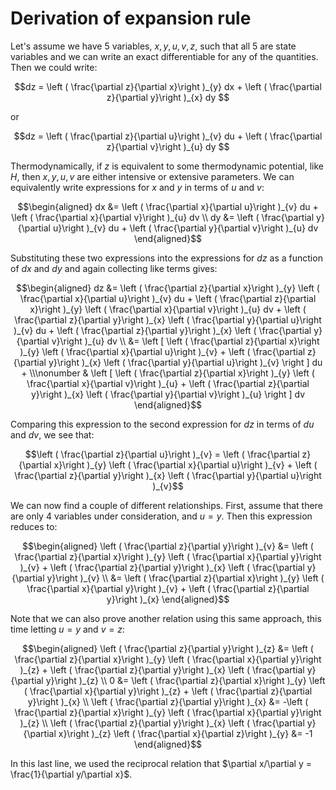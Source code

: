 # Derivation of expansion rule

Let's assume we have 5 variables, $x,y,u,v,z$, such that all 5 are state
variables and we can write an exact differentiable for any of the
quantities. Then we could write:

$$dz = \left ( \frac{\partial z}{\partial x}\right )_{y} dx +  \left ( \frac{\partial z}{\partial y}\right )_{x} dy $$

or

$$dz = \left ( \frac{\partial z}{\partial u}\right )_{v} du +  \left ( \frac{\partial z}{\partial v}\right )_{u} dy $$

Thermodynamically, if $z$ is equivalent to some thermodynamic potential,
like $H$, then $x,y,u,v$ are either intensive or extensive parameters.
We can equivalently write expressions for $x$ and $y$ in terms of $u$
and $v$:

$$\begin{aligned}
dx &= \left ( \frac{\partial x}{\partial u}\right )_{v} du +  \left ( \frac{\partial x}{\partial v}\right )_{u} dv \\
dy &= \left ( \frac{\partial y}{\partial u}\right )_{v} du +  \left ( \frac{\partial y}{\partial v}\right )_{u} dv 
\end{aligned}$$

Substituting these two expressions into the expressions for $dz$ as a
function of $dx$ and $dy$ and again collecting like terms gives:

$$\begin{aligned}
dz &= \left ( \frac{\partial z}{\partial x}\right )_{y}  \left ( \frac{\partial x}{\partial u}\right )_{v} du + \left ( \frac{\partial z}{\partial x}\right )_{y} \left ( \frac{\partial x}{\partial v}\right )_{u} dv +  \left ( \frac{\partial z}{\partial y}\right )_{x} \left ( \frac{\partial y}{\partial u}\right )_{v} du  +  \left ( \frac{\partial z}{\partial y}\right )_{x}  \left ( \frac{\partial y}{\partial v}\right )_{u} dv \\
&= \left [  \left ( \frac{\partial z}{\partial x}\right )_{y}  \left ( \frac{\partial x}{\partial u}\right )_{v} + \left ( \frac{\partial z}{\partial y}\right )_{x} \left ( \frac{\partial y}{\partial u}\right )_{v} \right ] du + \\\nonumber 
& \left [ \left ( \frac{\partial z}{\partial x}\right )_{y} \left ( \frac{\partial x}{\partial v}\right )_{u} +  \left ( \frac{\partial z}{\partial y}\right )_{x}  \left ( \frac{\partial y}{\partial v}\right )_{u} \right ] dv
\end{aligned}$$

Comparing this expression to the second expression for $dz$ in terms of
$du$ and $dv$, we see that:

$$\left ( \frac{\partial z}{\partial u}\right )_{v}  =  \left ( \frac{\partial z}{\partial x}\right )_{y}  \left ( \frac{\partial x}{\partial u}\right )_{v} + \left ( \frac{\partial z}{\partial y}\right )_{x} \left ( \frac{\partial y}{\partial u}\right )_{v}$$

We can now find a couple of different relationships. First, assume that
there are only 4 variables under consideration, and $u = y$. Then this
expression reduces to:

$$\begin{aligned}
\left ( \frac{\partial z}{\partial y}\right )_{v} &= \left ( \frac{\partial z}{\partial x}\right )_{y}  \left ( \frac{\partial x}{\partial y}\right )_{v} + \left ( \frac{\partial z}{\partial y}\right )_{x} \left ( \frac{\partial y}{\partial y}\right )_{v} \\
&= \left ( \frac{\partial z}{\partial x}\right )_{y}  \left ( \frac{\partial x}{\partial y}\right )_{v} + \left ( \frac{\partial z}{\partial y}\right )_{x}
\end{aligned}$$

Note that we can also prove another relation using this same approach,
this time letting $u = y$ and $v = z$:

$$\begin{aligned}
\left ( \frac{\partial z}{\partial y}\right )_{z}  &=  \left ( \frac{\partial z}{\partial x}\right )_{y}  \left ( \frac{\partial x}{\partial y}\right )_{z} + \left ( \frac{\partial z}{\partial y}\right )_{x} \left ( \frac{\partial y}{\partial y}\right )_{z} \\
0 &= \left ( \frac{\partial z}{\partial x}\right )_{y}  \left ( \frac{\partial x}{\partial y}\right )_{z}  + \left ( \frac{\partial z}{\partial y}\right )_{x} \\
\left ( \frac{\partial z}{\partial y}\right )_{x}  &= -\left ( \frac{\partial z}{\partial x}\right )_{y}  \left ( \frac{\partial x}{\partial y}\right )_{z} \\
\left ( \frac{\partial z}{\partial y}\right )_{x}   \left ( \frac{\partial y}{\partial x}\right )_{z} \left ( \frac{\partial x}{\partial z}\right )_{y} &= -1
\end{aligned}$$

In this last line, we used the reciprocal relation that
$\partial x/\partial y = \frac{1}{\partial y/\partial x}$.